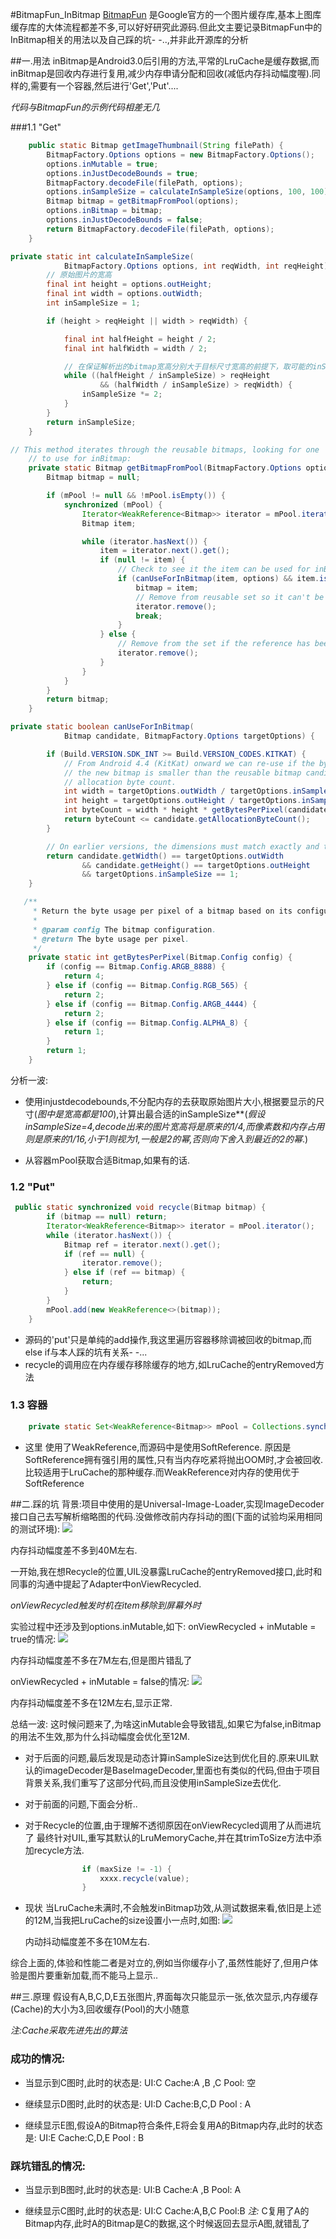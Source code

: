 #BitmapFun_InBitmap
 [BitmapFun](https://developer.android.com/topic/performance/graphics/manage-memory.html)  是Google官方的一个图片缓存库,基本上图库缓存库的大体流程都差不多,可以好好研究此源码.但此文主要记录BitmapFun中的InBitmap相关的用法以及自己踩的坑- -..,并非此开源库的分析
 
##一.用法
inBitmap是Android3.0后引用的方法,平常的LruCache是缓存数据,而inBitmap是回收内存进行复用,减少内存申请分配和回收(减低内存抖动幅度喔).同样的,需要有一个容器,然后进行'Get','Put'....

 _代码与BitmapFun的示例代码相差无几_  
 
###1.1 "Get"
```java
    public static Bitmap getImageThumbnail(String filePath) {
        BitmapFactory.Options options = new BitmapFactory.Options();
        options.inMutable = true;
        options.inJustDecodeBounds = true;
        BitmapFactory.decodeFile(filePath, options);
        options.inSampleSize = calculateInSampleSize(options, 100, 100);
        Bitmap bitmap = getBitmapFromPool(options);
        options.inBitmap = bitmap;
        options.inJustDecodeBounds = false;
        return BitmapFactory.decodeFile(filePath, options);
    }
```
```java
private static int calculateInSampleSize(
            BitmapFactory.Options options, int reqWidth, int reqHeight) {
        // 原始图片的宽高
        final int height = options.outHeight;
        final int width = options.outWidth;
        int inSampleSize = 1;

        if (height > reqHeight || width > reqWidth) {

            final int halfHeight = height / 2;
            final int halfWidth = width / 2;

            // 在保证解析出的bitmap宽高分别大于目标尺寸宽高的前提下，取可能的inSampleSize的最大值
            while ((halfHeight / inSampleSize) > reqHeight
                    && (halfWidth / inSampleSize) > reqWidth) {
                inSampleSize *= 2;
            }
        }
        return inSampleSize;
    }
```
```java
// This method iterates through the reusable bitmaps, looking for one
    // to use for inBitmap:
    private static Bitmap getBitmapFromPool(BitmapFactory.Options options) {
        Bitmap bitmap = null;

        if (mPool != null && !mPool.isEmpty()) {
            synchronized (mPool) {
                Iterator<WeakReference<Bitmap>> iterator = mPool.iterator();
                Bitmap item;

                while (iterator.hasNext()) {
                    item = iterator.next().get();
                    if (null != item) {
                        // Check to see it the item can be used for inBitmap.
                        if (canUseForInBitmap(item, options) && item.isMutable()) {
                            bitmap = item;
                            // Remove from reusable set so it can't be used again.
                            iterator.remove();
                            break;
                        }
                    } else {
                        // Remove from the set if the reference has been cleared.
                        iterator.remove();
                    }
                }
            }
        }
        return bitmap;
    }
```
```java
private static boolean canUseForInBitmap(
            Bitmap candidate, BitmapFactory.Options targetOptions) {

        if (Build.VERSION.SDK_INT >= Build.VERSION_CODES.KITKAT) {
            // From Android 4.4 (KitKat) onward we can re-use if the byte size of
            // the new bitmap is smaller than the reusable bitmap candidate
            // allocation byte count.
            int width = targetOptions.outWidth / targetOptions.inSampleSize;
            int height = targetOptions.outHeight / targetOptions.inSampleSize;
            int byteCount = width * height * getBytesPerPixel(candidate.getConfig());
            return byteCount <= candidate.getAllocationByteCount();
        }

        // On earlier versions, the dimensions must match exactly and the inSampleSize must be 1
        return candidate.getWidth() == targetOptions.outWidth
                && candidate.getHeight() == targetOptions.outHeight
                && targetOptions.inSampleSize == 1;
    }
```
```java
   /**
     * Return the byte usage per pixel of a bitmap based on its configuration.
     *
     * @param config The bitmap configuration.
     * @return The byte usage per pixel.
     */
    private static int getBytesPerPixel(Bitmap.Config config) {
        if (config == Bitmap.Config.ARGB_8888) {
            return 4;
        } else if (config == Bitmap.Config.RGB_565) {
            return 2;
        } else if (config == Bitmap.Config.ARGB_4444) {
            return 2;
        } else if (config == Bitmap.Config.ALPHA_8) {
            return 1;
        }
        return 1;
    }
```
分析一波:

* 使用injustdecodebounds,不分配内存的去获取原始图片大小,根据要显示的尺寸(_图中是宽高都是100_),计算出最合适的inSampleSize**(_假设inSampleSize=4,decode出来的图片宽高将是原来的1/4,而像素数和内存占用则是原来的1/16,小于1则视为1,一般是2的幂,否则向下舍入到最近的2的幂_.)

* 从容器mPool获取合适Bitmap,如果有的话.

### 1.2 "Put"
 
```java
 public static synchronized void recycle(Bitmap bitmap) {
        if (bitmap == null) return;
        Iterator<WeakReference<Bitmap>> iterator = mPool.iterator();
        while (iterator.hasNext()) {
            Bitmap ref = iterator.next().get();
            if (ref == null) {
                iterator.remove();
            } else if (ref == bitmap) {
                return;
            }
        }
        mPool.add(new WeakReference<>(bitmap));
    }
```
* 源码的'put'只是单纯的add操作,我这里遍历容器移除调被回收的bitmap,而else if与本人踩的坑有关系- -...
* recycle的调用应在内存缓存移除缓存的地方,如LruCache的entryRemoved方法
### 1.3 容器
```java
    private static Set<WeakReference<Bitmap>> mPool = Collections.synchronizedSet(new HashSet<WeakReference<Bitmap>>());
```
* 这里 使用了WeakReference,而源码中是使用SoftReference.
原因是SoftReference拥有强引用的属性,只有当内存吃紧将抛出OOM时,才会被回收.比较适用于LruCache的那种缓存.而WeakReference对内存的使用优于SoftReference

##二.踩的坑
背景:项目中使用的是Universal-Image-Loader,实现ImageDecoder接口自己去写解析缩略图的代码.没做修改前内存抖动的图(下面的试验均采用相同的测试环境):
![](pic/inbitmap_origin.png) 

内存抖动幅度差不多到40M左右.

一开始,我在想Recycle的位置,UIL没暴露LruCache的entryRemoved接口,此时和同事的沟通中提起了Adapter中onViewRecycled.

_onViewRecycled触发时机在item移除到屏幕外时_

实验过程中还涉及到options.inMutable,如下:
onViewRecycled + inMutable = true的情况:
![](pic/inbitmap_onviewrecycled_true_inmutable.png) 

内存抖动幅度差不多在7M左右,但是图片错乱了

onViewRecycled + inMutable = false的情况:
![](pic/inbitmap_onviewrecycled_false_inmutable.png)

内存抖动幅度差不多在12M左右,显示正常. 

总结一波:
      这时候问题来了,为啥这inMutable会导致错乱,如果它为false,inBitmap的用法不生效,那为什么抖动幅度会优化至12M.
      
 * 对于后面的问题,最后发现是动态计算inSampleSize达到优化目的.原来UIL默认的imageDecoder是BaseImageDecoder,里面也有类似的代码,但由于项目背景关系,我们重写了这部分代码,而且没使用inSampleSize去优化.
 
* 对于前面的问题,下面会分析..
* 对于Recycle的位置,由于理解不透彻原因在onViewRecycled调用了从而进坑了
      最终针对UIL,重写其默认的LruMemoryCache,并在其trimToSize方法中添加recycle方法.
```java
                if (maxSize != -1) {
                    xxxx.recycle(value);
                }
```
* 现状
    当LruCache未满时,不会触发inBitmap功效,从测试数据来看,依旧是上述的12M,当我把LruCache的size设置小一点时,如图:
![](pic/inbitmap_lru_cache_success.png)
 
    内动抖动幅度差不多在10M左右.
 
 综合上面的,体验和性能二者是对立的,例如当你缓存小了,虽然性能好了,但用户体验是图片要重新加载,而不能马上显示..
 
##三.原理
假设有A,B,C,D,E五张图片,界面每次只能显示一张,依次显示,内存缓存(Cache)的大小为3,回收缓存(Pool)的大小随意

_注:Cache采取先进先出的算法_
###      成功的情况:
* 当显示到C图时,此时的状态是:
UI:C
Cache:A ,B ,C
Pool: 空

* 继续显示D图时,此时的状态是:
UI:D
Cache:B,C,D
Pool : A

* 继续显示E图,假设A的Bitmap符合条件,E将会复用A的Bitmap内存,此时的状态是:
UI:E
Cache:C,D,E
Pool : B

### 踩坑错乱的情况:

* 当显示到B图时,此时的状态是:
UI:B
Cache:A ,B
Pool: A

* 继续显示C图时,此时的状态是:
UI:C
Cache:A,B,C
Pool:B
_注:_ C复用了A的Bitmap内存,此时A的Bitmap是C的数据,这个时候返回去显示A图,就错乱了